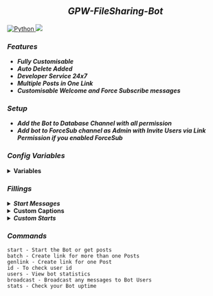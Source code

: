 <h2 align="center">
    <i>GPW-FileSharing-Bot</i>
</h2

<a href="https://www.python.org/"> <img src="https://img.shields.io/badge/Written%20in-Python-skyblue?style=for-the-badge&logo=python" alt="Python" /> </a>
<a href="https://pypi.org/project/Pyrogram/"> <img src="https://img.shields.io/pypi/v/pyrogram?color=white&label=pyrogram&logo=python&logoColor=blue&style=for-the-badge" /></a>

### _Features_
<b><i>
- Fully Customisable
- Auto Delete Added
- Developer Service 24x7
- Multiple Posts in One Link
- Customisable Welcome and Force Subscribe messages
</b></i>

### _Setup_
<b><i>
- Add the Bot to Database Channel with all permission
- Add bot to ForceSub channel as Admin with Invite Users via Link Permission if you enabled ForceSub
</b></i>

### _Config Variables_

<details><summary><b>Variables</summary></b></summary>

* [`API_ID`] - _**From  <a href='https://my.telegram.org/'>Telegram Auth**_</a>
* [`API_HASH`] - _**From <a href='https://my.telegram.org/'>Telegram Auth**_</a>
* [`BOT_TOKEN`] - _**From <a href='https://t.me/botfather'>BotFather**_</a>
* [`DB_URL`] - _**Your<a href='https://cloud.mongodb.com/'> MongoDB Url**_</a>
* [`DB_NAME`] - _**Your <a href='https://cloud.mongodb.com/'>MongoDB database Name**_</a>
* [`OWNER_ID`] _**Your Telegram Id**_
* [`FILE_AUTO_DELETE`] _**File Auto Delete, value in seconds**_
* [`CHANNEL_ID`] _**Your DataBase Channel ID**_
* [`FORCE_SUB_CHANNEL`] _**Your ForseSub Channel ID**_
</details>

### _Fillings_

<details><summary><b><i>Start Messages</i></summary></b></summary>

* `{first}` - _**User first name**_
* `{last}` - _**User last name**_
* `{id}` - _**User ID**_
* `{mention}` - _**Mention the user**_
* `{username}` - _**Username**_
</details>

<details><summary><b>Custom Captions</summary></b></summary>

* `{filename}` - _**Name of File**_
* `{previouscaption}` - _**Original Caption**_
</details>

<details><summary><b><i>Custom Starts</i></summary></b></summary>

* `{uptime}` - _**Bot Uptime**_
</details>

### _Commands_

```
start - Start the Bot or get posts
batch - Create link for more than one Posts
genlink - Create link for one Post
id - To check user id
users - View bot statistics
broadcast - Broadcast any messages to Bot Users
stats - Check your Bot uptime
```
